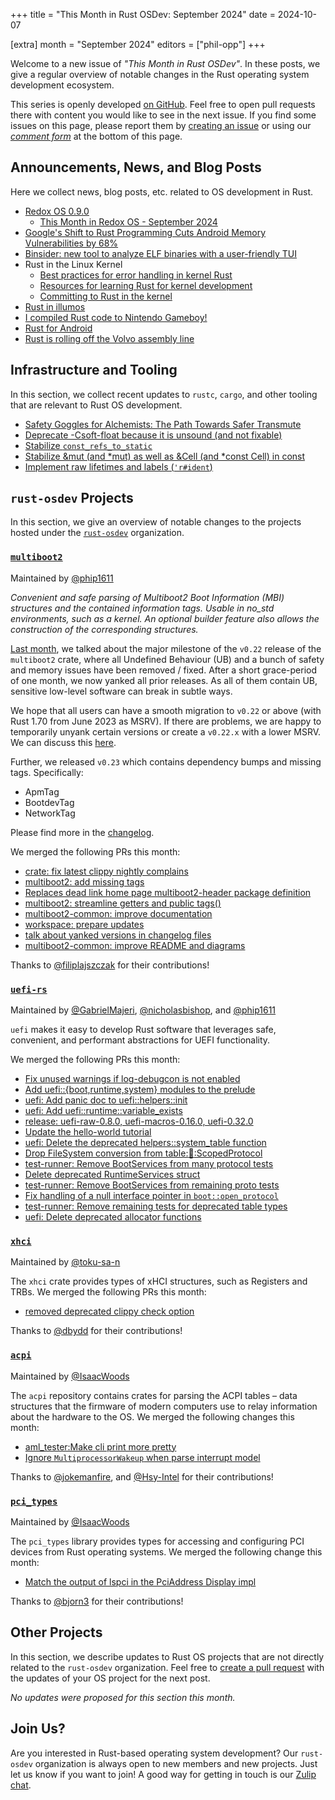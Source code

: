 +++
title = "This Month in Rust OSDev: September 2024"
date = 2024-10-07

[extra]
month = "September 2024"
editors = ["phil-opp"]
+++

Welcome to a new issue of _"This Month in Rust OSDev"_. In these posts, we give a regular overview of notable changes in the Rust operating system development ecosystem.

<!-- more -->

This series is openly developed [on GitHub](https://github.com/rust-osdev/homepage/). Feel free to open pull requests there with content you would like to see in the next issue. If you find some issues on this page, please report them by [creating an issue](https://github.com/rust-osdev/homepage/issues/new) or using our <a href="#comment-form">_comment form_</a> at the bottom of this page.

<!--
    This is a draft for the upcoming "This Month in Rust OSDev (September 2024)" post.
    Feel free to create pull requests against the `next` branch to add your
    content here.
    Please take a look at the past posts on https://rust-osdev.com/ to see the
    general structure of these posts.
-->

## Announcements, News, and Blog Posts

Here we collect news, blog posts, etc. related to OS development in Rust.

<!--
Please follow this template:

- [Title](https://example.com)
  - (optional) Some additional context
-->

- [Redox OS 0.9.0](https://www.redox-os.org/news/release-0.9.0/)
  - [This Month in Redox OS - September 2024](https://www.redox-os.org/news/this-month-240930/)
- [Google's Shift to Rust Programming Cuts Android Memory Vulnerabilities by 68%](https://thehackernews.com/2024/09/googles-shift-to-rust-programming-cuts.html?m=1)
- [Binsider: new tool to analyze ELF binaries with a user-friendly TUI](https://binsider.dev/)
- Rust in the Linux Kernel
  - [Best practices for error handling in kernel Rust](https://lwn.net/SubscriberLink/990489/eab6106fa595052e/)
  - [Resources for learning Rust for kernel development](https://lwn.net/SubscriberLink/990619/cb5f47f5d88818e4/)
  - [Committing to Rust in the kernel](https://lwn.net/SubscriberLink/991062/b0df468b40b21f5d/)
- [Rust in illumos](https://wegmueller.it/blog/posts/2024-09-02-rust-on-illumos)
- [I compiled Rust code to Nintendo Gameboy!](https://www.reddit.com/r/rust/comments/1fhdi28/i_compiled_rust_code_to_nintendo_gameboy/)
- [Rust for Android](https://www.reddit.com/r/rust/comments/1fs798t/rust_for_android/)
- [Rust is rolling off the Volvo assembly line](https://tweedegolf.nl/en/blog/137/rust-is-rolling-off-the-volvo-assembly-line)

## Infrastructure and Tooling

In this section, we collect recent updates to `rustc`, `cargo`, and other tooling that are relevant to Rust OS development.

<!--
    Please use the following template:

- [Title](https://example.com)
  - (optional) Some additional context
-->

- [Safety Goggles for Alchemists: The Path Towards Safer Transmute](https://jack.wrenn.fyi/blog/safety-goggles-for-alchemists/)
- [Deprecate -Csoft-float because it is unsound (and not fixable)](https://github.com/rust-lang/rust/pull/129897)
- [Stabilize `const_refs_to_static`](https://github.com/rust-lang/rust/pull/129759)
- [Stabilize &mut (and *mut) as well as &Cell (and *const Cell) in const](https://github.com/rust-lang/rust/pull/129195)
- [Implement raw lifetimes and labels (`'r#ident`)](https://github.com/rust-lang/rust/pull/126452)


## `rust-osdev` Projects

In this section, we give an overview of notable changes to the projects hosted under the [`rust-osdev`](https://github.com/rust-osdev/about) organization.

<!--
    Please use the following template:

    ### [`repo_name`](https://github.com/rust-osdev/repo_name)
    <span class="maintainers">Maintained by [@maintainer_1](https://github.com/maintainer_1)</span>

    The `repo_name` crate ...<<short introduction>>...

    We merged the following changes this month:
    <<changelog, either in list or text form>>
-->

### [`multiboot2`](https://github.com/rust-osdev/multiboot2)
<span class="maintainers">Maintained by [@phip1611](https://github.com/phip1611)</span>

_Convenient and safe parsing of Multiboot2 Boot Information (MBI) structures and
the contained information tags. Usable in no_std environments, such as a kernel.
An optional builder feature also allows the construction of the corresponding
structures._

[Last month](../2024-08), we talked about the major milestone of the `v0.22`
release of the `multiboot2` crate, where all Undefined Behaviour (UB) and a
bunch of safety and memory issues have been removed / fixed. After a short
grace-period of one month, we now yanked all prior releases. As all of them
contain UB, sensitive low-level software can break in subtle ways.

We hope that all users can have a smooth migration to `v0.22` or above
(with Rust 1.70 from June 2023 as MSRV). If there are problems, we
are happy to temporarily unyank certain versions or create a `v0.22.x`
with a lower MSRV. We can discuss this
[here](https://github.com/rust-osdev/multiboot2/issues/237).

Further, we released `v0.23` which contains dependency bumps and missing
tags. Specifically:
- ApmTag
- BootdevTag
- NetworkTag

Please find more in the [changelog](https://github.com/rust-osdev/multiboot2/blob/main/multiboot2/CHANGELOG.md).

We merged the following PRs this month:

<!-- - [build(deps): bump crate-ci/typos from 1.23.6 to 1.24.3](https://github.com/rust-osdev/multiboot2/pull/230) -->
- [crate: fix latest clippy nightly complains](https://github.com/rust-osdev/multiboot2/pull/231)
- [multiboot2: add missing tags](https://github.com/rust-osdev/multiboot2/pull/229)
- [Replaces dead link home page multiboot2-header package definition](https://github.com/rust-osdev/multiboot2/pull/232)
- [multiboot2: streamline getters and public tags()](https://github.com/rust-osdev/multiboot2/pull/235)
- [multiboot2-common: improve documentation](https://github.com/rust-osdev/multiboot2/pull/236)
- [workspace: prepare updates](https://github.com/rust-osdev/multiboot2/pull/233)
- [talk about yanked versions in changelog files](https://github.com/rust-osdev/multiboot2/pull/239)
- [multiboot2-common: improve README and diagrams](https://github.com/rust-osdev/multiboot2/pull/240)

Thanks to [@filiplajszczak](https://github.com/filiplajszczak) for their contributions!


### [`uefi-rs`](https://github.com/rust-osdev/uefi-rs)
<span class="maintainers">Maintained by [@GabrielMajeri](https://github.com/GabrielMajeri), [@nicholasbishop](https://github.com/nicholasbishop), and [@phip1611](https://github.com/phip1611)</span>

`uefi` makes it easy to develop Rust software that leverages safe, convenient,
and performant abstractions for UEFI functionality.

We merged the following PRs this month:

- [Fix unused warnings if log-debugcon is not enabled](https://github.com/rust-osdev/uefi-rs/pull/1389)
- [Add uefi::{boot,runtime,system} modules to the prelude](https://github.com/rust-osdev/uefi-rs/pull/1390)
- [uefi: Add panic doc to uefi::helpers::init](https://github.com/rust-osdev/uefi-rs/pull/1391)
- [uefi: Add uefi::runtime::variable_exists](https://github.com/rust-osdev/uefi-rs/pull/1392)
- [release: uefi-raw-0.8.0, uefi-macros-0.16.0, uefi-0.32.0](https://github.com/rust-osdev/uefi-rs/pull/1396)
- [Update the hello-world tutorial](https://github.com/rust-osdev/uefi-rs/pull/1397)
- [uefi: Delete the deprecated helpers::system_table function](https://github.com/rust-osdev/uefi-rs/pull/1398)
- [Drop FileSystem conversion from table::boot::ScopedProtocol](https://github.com/rust-osdev/uefi-rs/pull/1399)
- [test-runner: Remove BootServices from many protocol tests](https://github.com/rust-osdev/uefi-rs/pull/1405)
- [Delete deprecated RuntimeServices struct](https://github.com/rust-osdev/uefi-rs/pull/1404)
- [test-runner: Remove BootServices from remaining proto tests](https://github.com/rust-osdev/uefi-rs/pull/1406)
- [Fix handling of a null interface pointer in `boot::open_protocol`](https://github.com/rust-osdev/uefi-rs/pull/1410)
- [test-runner: Remove remaining tests for deprecated table types](https://github.com/rust-osdev/uefi-rs/pull/1415)
- [uefi: Delete deprecated allocator functions](https://github.com/rust-osdev/uefi-rs/pull/1416)

<!-- - [test-runner: Remove accidental debug log](https://github.com/rust-osdev/uefi-rs/pull/1412) -->
<!-- - [nix/niv: update formatter (nixpkgs-fmt is deprecated)](https://github.com/rust-osdev/uefi-rs/pull/1395) -->
<!-- - [chore(deps): update crate-ci/typos action to v1.24.3](https://github.com/rust-osdev/uefi-rs/pull/1387) -->
<!-- - [chore(deps): lock file maintenance](https://github.com/rust-osdev/uefi-rs/pull/1388) -->
<!-- - [chore(deps): update crate-ci/typos action to v1.24.5](https://github.com/rust-osdev/uefi-rs/pull/1393) -->
<!-- - [chore(deps): lock file maintenance](https://github.com/rust-osdev/uefi-rs/pull/1394) -->
<!-- - [chore(deps): lock file maintenance](https://github.com/rust-osdev/uefi-rs/pull/1402) -->
<!-- - [chore(deps): update crate-ci/typos action to v1.24.6](https://github.com/rust-osdev/uefi-rs/pull/1407) -->
<!-- - [chore(deps): lock file maintenance](https://github.com/rust-osdev/uefi-rs/pull/1409) -->
<!-- - [chore(deps): update dependency ubuntu to v24](https://github.com/rust-osdev/uefi-rs/pull/1411) -->
<!-- - [chore(deps): update cachix/install-nix-action action to v29](https://github.com/rust-osdev/uefi-rs/pull/1413) -->
<!-- - [chore(deps): lock file maintenance](https://github.com/rust-osdev/uefi-rs/pull/1414) -->
<!-- - [fix(deps): update rust crate regex to v1.11.0](https://github.com/rust-osdev/uefi-rs/pull/1420) -->
<!-- - [fix(deps): update rust crate syn to v2.0.79](https://github.com/rust-osdev/uefi-rs/pull/1419) -->


### [`xhci`](https://github.com/rust-osdev/xhci)
<span class="maintainers">Maintained by [@toku-sa-n](https://github.com/toku-sa-n)</span>

The `xhci` crate provides types of xHCI structures, such as Registers and TRBs. We merged the following PRs this month:

- [removed deprecated clippy check option](https://github.com/rust-osdev/xhci/pull/174)

Thanks to [@dbydd](https://github.com/dbydd) for their contributions!



### [`acpi`](https://github.com/rust-osdev/acpi)
<span class="maintainers">Maintained by [@IsaacWoods](https://github.com/IsaacWoods)</span>

The `acpi` repository contains crates for parsing the ACPI tables – data structures that the firmware of modern computers use to relay information about the hardware to the OS. We merged the following changes this month:

- [aml_tester:Make cli print more pretty](https://github.com/rust-osdev/acpi/pull/221)
- [Ignore `MultiprocessorWakeup` when parse interrupt model](https://github.com/rust-osdev/acpi/pull/220)

Thanks to [@jokemanfire](https://github.com/jokemanfire), and [@Hsy-Intel](https://github.com/Hsy-Intel) for their contributions!


### [`pci_types`](https://github.com/rust-osdev/pci_types)
<span class="maintainers">Maintained by [@IsaacWoods](https://github.com/IsaacWoods)</span>

The `pci_types` library provides types for accessing and configuring PCI devices from Rust operating systems. We merged the following change this month:

- [Match the output of lspci in the PciAddress Display impl](https://github.com/rust-osdev/pci_types/pull/34)

Thanks to [@bjorn3](https://github.com/bjorn3) for their contributions!


## Other Projects

In this section, we describe updates to Rust OS projects that are not directly related to the `rust-osdev` organization. Feel free to [create a pull request](https://github.com/rust-osdev/homepage/pulls) with the updates of your OS project for the next post.

<!--
    Please use the following template:

    ### [`owner_name/repo_name`](https://github.com/rust-osdev/owner_name/repo_name)
    <span class="maintainers">(Section written by [@your_github_name](https://github.com/your_github_name))</span>

    ...<<your project updates>>...
-->

_No updates were proposed for this section this month._

## Join Us?

Are you interested in Rust-based operating system development? Our `rust-osdev` organization is always open to new members and new projects. Just let us know if you want to join! A good way for getting in touch is our [Zulip chat](https://rust-osdev.zulipchat.com).
